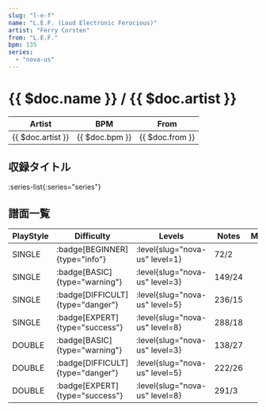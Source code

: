 ```yaml
---
slug: "l-e-f"
name: "L.E.F. (Loud Electronic Ferocious)"
artist: "Ferry Corsten"
from: "L.E.F."
bpm: 135
series:
  - "nova-us"
---
```


# {{ $doc.name }} / {{ $doc.artist }}

|Artist|BPM|From|
|------|---|----|
|{{ $doc.artist }}|{{ $doc.bpm }}|{{ $doc.from }}|

## 収録タイトル

:series-list{:series="series"}

## 譜面一覧

|PlayStyle|Difficulty|Levels|Notes|Movie|
|---------|----------|------|-----|-----|
|SINGLE| :badge[BEGINNER]{type="info"}|<div class="field is-grouped is-grouped-multiline"> :level{slug="nova-us" level=1}</div>|72/2||
|SINGLE| :badge[BASIC]{type="warning"}|<div class="field is-grouped is-grouped-multiline"> :level{slug="nova-us" level=3}</div>|149/24||
|SINGLE| :badge[DIFFICULT]{type="danger"}|<div class="field is-grouped is-grouped-multiline"> :level{slug="nova-us" level=5}</div>|236/15||
|SINGLE| :badge[EXPERT]{type="success"}|<div class="field is-grouped is-grouped-multiline"> :level{slug="nova-us" level=8}</div>|288/18||
|DOUBLE| :badge[BASIC]{type="warning"}|<div class="field is-grouped is-grouped-multiline"> :level{slug="nova-us" level=3}</div>|138/27||
|DOUBLE| :badge[DIFFICULT]{type="danger"}|<div class="field is-grouped is-grouped-multiline"> :level{slug="nova-us" level=5}</div>|222/26||
|DOUBLE| :badge[EXPERT]{type="success"}|<div class="field is-grouped is-grouped-multiline"> :level{slug="nova-us" level=8}</div>|291/3||
